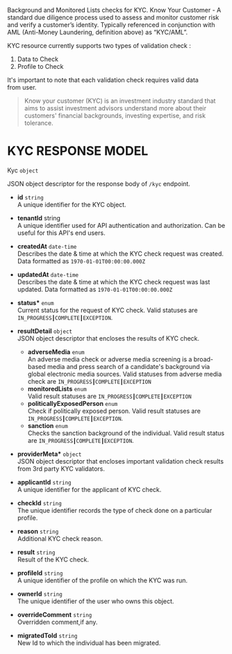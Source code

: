 Background and Monitored Lists checks for KYC. Know Your Customer - A standard due diligence process used to assess and monitor customer risk and verify a customer’s identity. Typically referenced in conjunction with AML (Anti-Money Laundering, definition above) as “KYC/AML”.

KYC resource currently supports two types of validation check :

1. Data to Check
2. Profile to Check

It's important to note that each validation check requires valid data from user.

> Know your customer (KYC) is an investment industry standard that aims to assist investment advisors understand more about their customers' financial backgrounds, investing expertise, and risk tolerance.

# KYC RESPONSE MODEL

</strong> Kyc </strong> `object`

JSON object descriptor for the response body of `/kyc` endpoint.

   * <strong>id</strong> `string` <br> A unique identifier for the KYC object.
   * <strong>tenantId</strong> string <br> A unique identifier used for API authentication and authorization. Can be useful for this API's end users.
   * <strong>createdAt</strong> `date-time` <br>  Describes the date & time at which the KYC check request was created. Data formatted as `1970-01-01T00:00:00.000Z`
   * <strong>updatedAt</strong> `date-time` <br> Describes the date & time at which the KYC check request was last updated. Data formatted as `1970-01-01T00:00:00.000Z`
   * <strong>status*</strong> `enum` <br> Current status for the request of KYC check. Valid statuses are `IN_PROGRESS┃COMPLETE┃EXCEPTION`. 
   * <strong>resultDetail</strong> `object` <br> JSON object descriptor that encloses the results of KYC check.
     * <strong>adverseMedia</strong> `enum` <br> An adverse media check or adverse media screening is a broad-based media and press search of a candidate's background via global electronic media sources. Valid statuses from adverse media check are `IN_PROGRESS┃COMPLETE┃EXCEPTION`
     * <strong>monitoredLists</strong> `enum` <br> Valid result statuses are `IN_PROGRESS┃COMPLETE┃EXCEPTION`
     * <strong>politicallyExposedPerson</strong> `enum` <br> Check if politically exposed person. Valid result statuses are `IN_PROGRESS┃COMPLETE┃EXCEPTION`. 
     * <strong>sanction</strong> `enum` <br> Checks the sanction background of the individual. Valid result status are `IN_PROGRESS┃COMPLETE┃EXCEPTION`. 


   * <strong>providerMeta*</strong> `object` <br> JSON object descriptor that encloses important validation check results from 3rd party KYC validators.
   * <strong>applicantId</strong> `string` <br> A unique identifier for the applicant of KYC check.
   * <strong>checkId</strong> `string` <br> The unique identifier records the type of check done on a particular profile.
   * <strong>reason</strong> `string` <br> Additional KYC check reason.
   * <strong>result</strong> `string` <br> Result of the KYC check.
   * <strong>profileId</strong> `string` <br> A unique identifier of the profile on which the KYC was run.
   * <strong>ownerId</strong> `string` <br> The unique identifier of the user who owns this object.
   * <strong>overrideComment</strong> `string` <br> Overridden comment,if any.
   * <strong>migratedToId</strong> `string` <br> New Id to which the individual has been migrated.